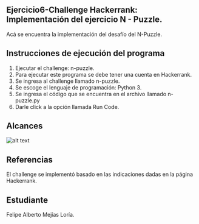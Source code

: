 ﻿
## Ejercicio6-Challenge Hackerrank: Implementación del ejercicio N - Puzzle.

Acá se encuentra la implementación del desafío del N-Puzzle.

## Instrucciones de ejecución del programa

1. Ejecutar el challenge: n-puzzle.
2. Para ejecutar este programa se debe tener una cuenta en Hackerrank.
3. Se ingresa al challenge llamado n-puzzle.
4. Se escoge el lenguaje de programación: Python 3.
5. Se ingresa el código que se encuentra en el archivo llamado n-puzzle.py
6. Darle click a la opción llamada Run Code.

## Alcances

![alt text](https://github.com/fmejias/FelipeMejiasLoria-IA-117/blob/master/Ejercicios/E6-n-puzzle/n-puzzle.PNG)


## Referencias

El challenge se implementó basado en las indicaciones dadas en la página Hackerrank. 

## Estudiante

Felipe Alberto Mejías Loría.
